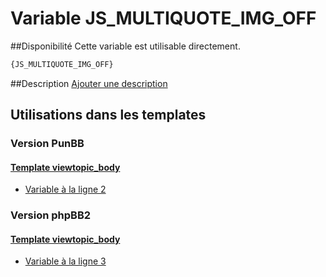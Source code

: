 # Variable JS_MULTIQUOTE_IMG_OFF

##Disponibilité
Cette variable est utilisable directement.

```html
{JS_MULTIQUOTE_IMG_OFF}
```

##Description
[Ajouter une description](https://fa-tvars.appspot.com/var/JS_MULTIQUOTE_IMG_OFF)

## Utilisations dans les templates

### Version PunBB

#### [Template viewtopic_body](punbb/viewtopic_body.md#readme)
* [Variable &agrave; la ligne 2](../punbb/viewtopic_body.tpl#L2)

### Version phpBB2

#### [Template viewtopic_body](subsilver/viewtopic_body.md#readme)
* [Variable &agrave; la ligne 3](../subsilver/viewtopic_body.tpl#L3)